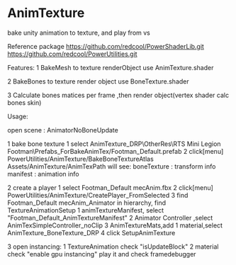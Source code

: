 # AnimTexture
bake unity animation to texture, and play from vs

Reference package
https://github.com/redcool/PowerShaderLib.git
https://github.com/redcool/PowerUtilities.git

Features:
1 BakeMesh to texture
	renderObject use AnimTexture.shader
	
2 BakeBones to texture
	render object use BoneTexture.shader

3 Calculate bones matices per frame ,then render object(vertex shader calc bones skin)

Usage:

open scene : AnimatorNoBoneUpdate

1 bake bone texture
	1 select AnimTexture_DRP\OtherRes\RTS Mini Legion Footman\Prefabs_ForBakeAnimTex/Footman_Default.prefab
	2 click[menu] PowerUtilities/AnimTexture/BakeBoneTextureAtlas
		Assets/AnimTexture/AnimTexPath will see:
		boneTexture : transform info
		manifest : animation info

2 create a player
	1 select Footman_Default mecAnim.fbx
	2 click[menu] PowerUtilities/AnimTexture/CreatePlayer_FromSelected
	3 find Footman_Default mecAnim_Animator in hierarchy, find TextureAnimationSetup
		1 animTextureManifest, select "Footman_Default_AnimTextureManifest"
		2 Animator Controller ,select AnimTexSimpleController_noClip
		3 AnimTextureMats,add 1 material,select AnimTexture_BoneTexture_DRP
		4 click SetupAnimTexture

3 open instancing:
	1 TextureAnimation check "isUpdateBlock"
	2 material check "enable gpu instancing"
play it and check framedebugger